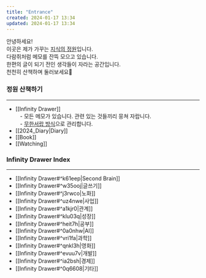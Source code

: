```yaml
---
title: "Entrance"
created: 2024-01-17 13:34  
updated: 2024-01-17 13:34  
---
```


안녕하세요!  
이곳은 제가 가꾸는 [지식의 정원](https://jzhao.xyz/posts/networked-thought)입니다.   
다람쥐처럼 메모를 잔뜩 모으고 있습니다.   
한편의 글이 되기 전인 생각들이 자라는 공간입니다.   
천천히 산책하며 둘러보세요🐾   
    


### 정원 산책하기
---
- [[Infinity Drawer]]  
   - 모든 메모가 있습니다. 관련 있는 것들끼리 뭉쳐 자랍니다.  
   - [무한서랍 방식](https://brunch.co.kr/@labica/67)으로 관리합니다.
- [[2024_Diary|Diary]]
- [[Book]]
- [[Watching]]


### Infinity Drawer Index
---
- [[Infinity Drawer#^k61eep|Second Brain]]
- [[Infinity Drawer#^w35ooj|글쓰기]]    
- [[Infinity Drawer#^j3rwco|노화]]
- [[Infinity Drawer#^uz4nwe|사업]]  
- [[Infinity Drawer#^a1kjr0|관계]]  
- [[Infinity Drawer#^klu03q|성장]]
- [[Infinity Drawer#^heit7h|공부]]  
- [[Infinity Drawer#^0a0nhw|AI]]    
- [[Infinity Drawer#^vri1fa|과학]]  
- [[Infinity Drawer#^qnkl3h|영화]]  
- [[Infinity Drawer#^evuu7v|개발]]  
- [[Infinity Drawer#^ia2bsh|경제]]  
- [[Infinity Drawer#^0q6608|기타]]
